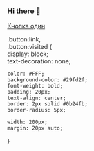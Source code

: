 ### Hi there 👋

<!--
**RomanKuznetsovs/RomanKuznetsovs** is a ✨ _special_ ✨ repository because its `README.md` (this file) appears on your GitHub profile.

Here are some ideas to get you started:

- 🔭 I’m currently working on ...
- 🌱 I’m currently learning ...
- 👯 I’m looking to collaborate on ...
- 🤔 I’m looking for help with ...
- 💬 Ask me about ...
- 📫 How to reach me: ...
- 😄 Pronouns: ...
- ⚡ Fun fact: ...
-->
<a class="button" href="nowhere.html">Кнопка один</a>

.button:link,               
.button:visited {           
  display: block;           
  text-decoration: none; 

    color: #FFF;
    background-color: #29fd2f;
    font-weight: bold;
    padding: 20px;
    text-align: center;
    border: 2px solid #0b24fb;
    border-radius: 5px;
  
    width: 200px;
    margin: 20px auto;
  }
